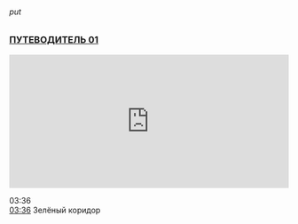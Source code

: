 ###### put
### [ПУТЕВОДИТЕЛЬ 01](https://www.youtube.com/watch?v=VnH_kyIjy3c)

<iframe width="100%" height="240" src="https://www.youtube.com/embed/VnH_kyIjy3c" title="YouTube video player" frameborder="0" allow="accelerometer; autoplay; clipboard-write; encrypted-media; gyroscope; picture-in-picture" allowfullscreen></iframe>

03:36  
[03:36](https://www.youtube.com/watch?v=VnH_kyIjy3c#t=216.590011) Зелёный коридор
